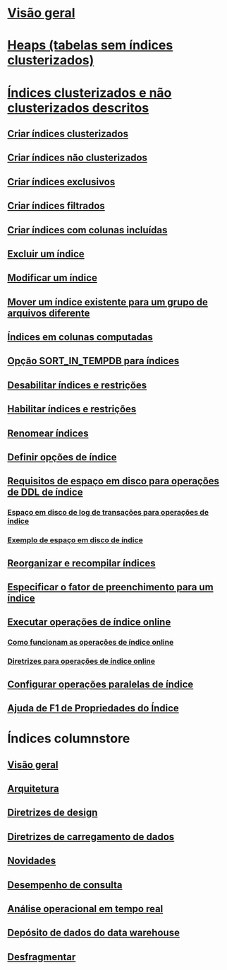# [Visão geral](indexes.md)  
# [Heaps (tabelas sem índices clusterizados)](heaps-tables-without-clustered-indexes.md)  
# [Índices clusterizados e não clusterizados descritos](clustered-and-nonclustered-indexes-described.md)  
## [Criar índices clusterizados](create-clustered-indexes.md)  
## [Criar índices não clusterizados](create-nonclustered-indexes.md)  
## [Criar índices exclusivos](create-unique-indexes.md)  
## [Criar índices filtrados](create-filtered-indexes.md)  
## [Criar índices com colunas incluídas](create-indexes-with-included-columns.md)  
## [Excluir um índice](delete-an-index.md)  
## [Modificar um índice](modify-an-index.md)  
## [Mover um índice existente para um grupo de arquivos diferente](move-an-existing-index-to-a-different-filegroup.md)  
## [Índices em colunas computadas](indexes-on-computed-columns.md)  
## [Opção SORT_IN_TEMPDB para índices](sort-in-tempdb-option-for-indexes.md)  
## [Desabilitar índices e restrições](disable-indexes-and-constraints.md)  
## [Habilitar índices e restrições](enable-indexes-and-constraints.md)  
## [Renomear índices](rename-indexes.md)  
## [Definir opções de índice](set-index-options.md)  
## [Requisitos de espaço em disco para operações de DDL de índice](disk-space-requirements-for-index-ddl-operations.md)  
### [Espaço em disco de log de transações para operações de índice](transaction-log-disk-space-for-index-operations.md)  
### [Exemplo de espaço em disco de índice](index-disk-space-example.md)  
## [Reorganizar e recompilar índices](reorganize-and-rebuild-indexes.md)  
## [Especificar o fator de preenchimento para um índice](specify-fill-factor-for-an-index.md)  
## [Executar operações de índice online](perform-index-operations-online.md)  
### [Como funcionam as operações de índice online](how-online-index-operations-work.md)  
### [Diretrizes para operações de índice online](guidelines-for-online-index-operations.md)  
## [Configurar operações paralelas de índice](configure-parallel-index-operations.md)  
## [Ajuda de F1 de Propriedades do Índice](index-properties-f1-help.md)  



# Índices columnstore
## [Visão geral](columnstore-indexes-overview.md)  
## [Arquitetura](columnstore-indexes-architecture.md)  
## [Diretrizes de design](columnstore-indexes-design-guidance.md)  
## [Diretrizes de carregamento de dados](columnstore-indexes-data-loading-guidance.md)  
## [Novidades](columnstore-indexes-what-s-new.md)  
## [Desempenho de consulta](columnstore-indexes-query-performance.md)  
## [Análise operacional em tempo real](get-started-with-columnstore-for-real-time-operational-analytics.md)  
## [Depósito de dados do data warehouse](columnstore-indexes-data-warehouse.md)  
## [Desfragmentar](columnstore-indexes-defragmentation.md)  

